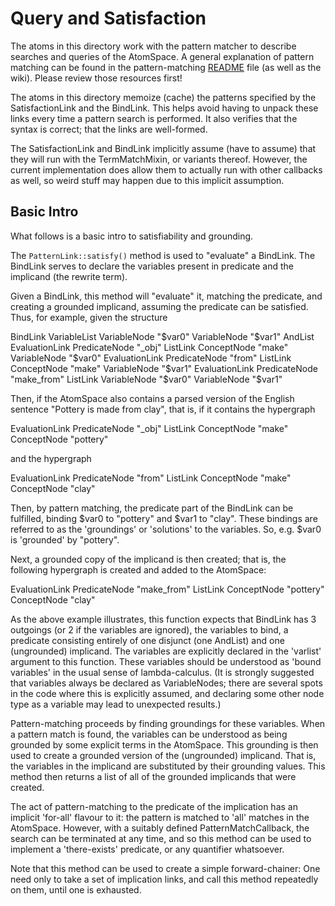 
Query and Satisfaction
======================
The atoms in this directory work with the pattern matcher to describe
searches and queries of the AtomSpace. A general explanation of pattern
matching can be found in the pattern-matching
[README](opencog/query/README.md) file (as well as the wiki). Please
review those resources first!

The atoms in this directory memoize (cache) the patterns specified by
the SatisfactionLink and the BindLink.  This helps avoid having to
unpack these links every time a pattern search is performed. It also
verifies that the syntax is correct; that the links are well-formed.

The SatisfactionLink and BindLink implicitly assume (have to assume)
that they will run with the TermMatchMixin, or variants thereof.
However, the current implementation does allow them to actually run
with other callbacks as well, so weird stuff may happen due to this
implicit assumption.


Basic Intro
-----------
What follows is a basic intro to satisfiability and grounding.

The `PatternLink::satisfy()` method is used to "evaluate" a BindLink.
The BindLink serves to declare the variables present in predicate and
the implicand (the rewrite term).

Given a BindLink, this method will "evaluate" it, matching
the predicate, and creating a grounded implicand, assuming the
predicate can be satisfied. Thus, for example, given the structure

   BindLink
      VariableList
         VariableNode "$var0"
         VariableNode "$var1"
      AndList
         EvaluationLink
            PredicateNode "_obj"
            ListLink
               ConceptNode "make"
               VariableNode "$var0"
         EvaluationLink
            PredicateNode "from"
            ListLink
               ConceptNode "make"
               VariableNode "$var1"
      EvaluationLink
         PredicateNode "make_from"
         ListLink
            VariableNode "$var0"
            VariableNode "$var1"

Then, if the AtomSpace also contains a parsed version of the English
sentence "Pottery is made from clay", that is, if it contains the
hypergraph

   EvaluationLink
      PredicateNode "_obj"
      ListLink
         ConceptNode "make"
         ConceptNode "pottery"

and the hypergraph

   EvaluationLink
      PredicateNode "from"
      ListLink
         ConceptNode "make"
         ConceptNode "clay"

Then, by pattern matching, the predicate part of the BindLink can be
fulfilled, binding $var0 to "pottery" and $var1 to "clay".  These
bindings are referred to as the 'groundings' or 'solutions' to the
variables. So, e.g. $var0 is 'grounded' by "pottery".

Next, a grounded copy of the implicand is then created; that is,
the following hypergraph is created and added to the AtomSpace:

   EvaluationLink
      PredicateNode "make_from"
      ListLink
         ConceptNode "pottery"
         ConceptNode "clay"

As the above example illustrates, this function expects that BindLink
has 3 outgoings (or 2 if the variables are ignored), the variables to
bind, a predicate consisting entirely of one disjunct (one AndList)
and one (ungrounded) implicand.  The variables are explicitly declared
in the 'varlist' argument to this function. These variables should be
understood as 'bound variables' in the usual sense of
lambda-calculus. (It is strongly suggested that variables always be
declared as VariableNodes; there are several spots in the code where
this is explicitly assumed, and declaring some other node type as a
variable may lead to unexpected results.)

Pattern-matching proceeds by finding groundings for these variables.
When a pattern match is found, the variables can be understood as
being grounded by some explicit terms in the AtomSpace. This
grounding is then used to create a grounded version of the
(ungrounded) implicand. That is, the variables in the implicand are
substituted by their grounding values.  This method then returns a
list of all of the grounded implicands that were created.

The act of pattern-matching to the predicate of the implication has
an implicit 'for-all' flavour to it: the pattern is matched to 'all'
matches in the AtomSpace.  However, with a suitably defined
PatternMatchCallback, the search can be terminated at any time, and
so this method can be used to implement a 'there-exists' predicate,
or any quantifier whatsoever.
 
Note that this method can be used to create a simple forward-chainer:
One need only to take a set of implication links, and call this
method repeatedly on them, until one is exhausted.

